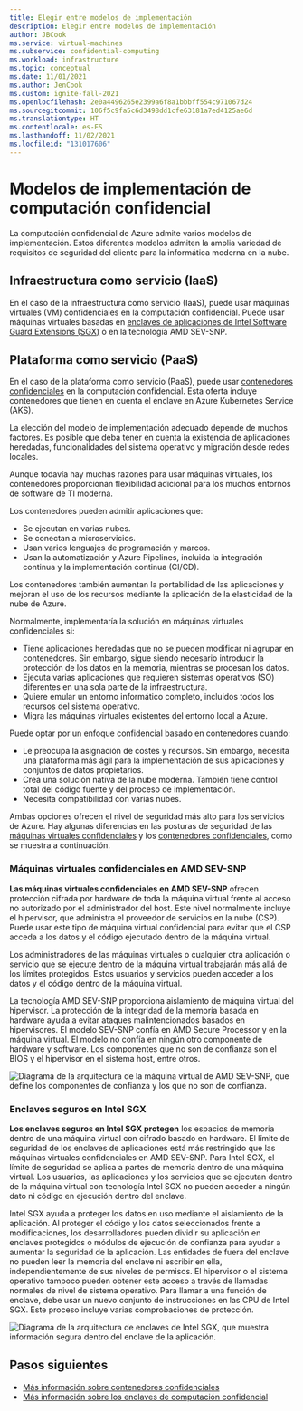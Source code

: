 ```yaml
---
title: Elegir entre modelos de implementación
description: Elegir entre modelos de implementación
author: JBCook
ms.service: virtual-machines
ms.subservice: confidential-computing
ms.workload: infrastructure
ms.topic: conceptual
ms.date: 11/01/2021
ms.author: JenCook
ms.custom: ignite-fall-2021
ms.openlocfilehash: 2e0a4496265e2399a6f8a1bbbff554c971067d24
ms.sourcegitcommit: 106f5c9fa5c6d3498dd1cfe63181a7ed4125ae6d
ms.translationtype: HT
ms.contentlocale: es-ES
ms.lasthandoff: 11/02/2021
ms.locfileid: "131017606"
---
```

# <a name="confidential-computing-deployment-models"></a>Modelos de implementación de computación confidencial

La computación confidencial de Azure admite varios modelos de implementación. Estos diferentes modelos admiten la amplia variedad de requisitos de seguridad del cliente para la informática moderna en la nube.

## <a name="infrastructure-as-a-service-iaas"></a>Infraestructura como servicio (IaaS)

En el caso de la infraestructura como servicio (IaaS), puede usar máquinas virtuales (VM) confidenciales en la computación confidencial. Puede usar máquinas virtuales basadas en [enclaves de aplicaciones de Intel Software Guard Extensions (SGX)](confidential-computing-enclaves.md) o en la tecnología AMD SEV-SNP.

## <a name="platform-as-a-service-paas"></a>Plataforma como servicio (PaaS)

En el caso de la plataforma como servicio (PaaS), puede usar [contenedores confidenciales](confidential-containers.md) en la computación confidencial. Esta oferta incluye contenedores que tienen en cuenta el enclave en Azure Kubernetes Service (AKS).

La elección del modelo de implementación adecuado depende de muchos factores. Es posible que deba tener en cuenta la existencia de aplicaciones heredadas, funcionalidades del sistema operativo y migración desde redes locales.

Aunque todavía hay muchas razones para usar máquinas virtuales, los contenedores proporcionan flexibilidad adicional para los muchos entornos de software de TI moderna. 

Los contenedores pueden admitir aplicaciones que:

- Se ejecutan en varias nubes.
- Se conectan a microservicios.
- Usan varios lenguajes de programación y marcos.
- Usan la automatización y Azure Pipelines, incluida la integración continua y la implementación continua (CI/CD).

Los contenedores también aumentan la portabilidad de las aplicaciones y mejoran el uso de los recursos mediante la aplicación de la elasticidad de la nube de Azure.

Normalmente, implementaría la solución en máquinas virtuales confidenciales si:

- Tiene aplicaciones heredadas que no se pueden modificar ni agrupar en contenedores. Sin embargo, sigue siendo necesario introducir la protección de los datos en la memoria, mientras se procesan los datos.
- Ejecuta varias aplicaciones que requieren sistemas operativos (SO) diferentes en una sola parte de la infraestructura.
- Quiere emular un entorno informático completo, incluidos todos los recursos del sistema operativo.
- Migra las máquinas virtuales existentes del entorno local a Azure.

Puede optar por un enfoque confidencial basado en contenedores cuando:

- Le preocupa la asignación de costes y recursos. Sin embargo, necesita una plataforma más ágil para la implementación de sus aplicaciones y conjuntos de datos propietarios.
- Crea una solución nativa de la nube moderna. También tiene control total del código fuente y del proceso de implementación.
- Necesita compatibilidad con varias nubes.

Ambas opciones ofrecen el nivel de seguridad más alto para los servicios de Azure. Hay algunas diferencias en las posturas de seguridad de las [máquinas virtuales confidenciales](#confidential-vms-on-amd-sev-snp) y los [contenedores confidenciales](#secure-enclaves-on-intel-sgx), como se muestra a continuación.

### <a name="confidential-vms-on-amd-sev-snp"></a>Máquinas virtuales confidenciales en AMD SEV-SNP

**Las máquinas virtuales confidenciales en AMD SEV-SNP** ofrecen protección cifrada por hardware de toda la máquina virtual frente al acceso no autorizado por el administrador del host. Este nivel normalmente incluye el hipervisor, que administra el proveedor de servicios en la nube (CSP). Puede usar este tipo de máquina virtual confidencial para evitar que el CSP acceda a los datos y el código ejecutado dentro de la máquina virtual.

Los administradores de las máquinas virtuales o cualquier otra aplicación o servicio que se ejecute dentro de la máquina virtual trabajarán más allá de los límites protegidos. Estos usuarios y servicios pueden acceder a los datos y el código dentro de la máquina virtual.

La tecnología AMD SEV-SNP proporciona aislamiento de máquina virtual del hipervisor. La protección de la integridad de la memoria basada en hardware ayuda a evitar ataques malintencionados basados en hipervisores. El modelo SEV-SNP confía en AMD Secure Processor y en la máquina virtual. El modelo no confía en ningún otro componente de hardware y software. Los componentes que no son de confianza son el BIOS y el hipervisor en el sistema host, entre otros.

![Diagrama de la arquitectura de la máquina virtual de AMD SEV-SNP, que define los componentes de confianza y los que no son de confianza.](media/confidential-computing-deployment-models/amd-sev-snp-vm.jpg)

### <a name="secure-enclaves-on-intel-sgx"></a>Enclaves seguros en Intel SGX

**Los enclaves seguros en Intel SGX protegen** los espacios de memoria dentro de una máquina virtual con cifrado basado en hardware. El límite de seguridad de los enclaves de aplicaciones está más restringido que las máquinas virtuales confidenciales en AMD SEV-SNP. Para Intel SGX, el límite de seguridad se aplica a partes de memoria dentro de una máquina virtual. Los usuarios, las aplicaciones y los servicios que se ejecutan dentro de la máquina virtual con tecnología Intel SGX no pueden acceder a ningún dato ni código en ejecución dentro del enclave.

Intel SGX ayuda a proteger los datos en uso mediante el aislamiento de la aplicación. Al proteger el código y los datos seleccionados frente a modificaciones, los desarrolladores pueden dividir su aplicación en enclaves protegidos o módulos de ejecución de confianza para ayudar a aumentar la seguridad de la aplicación. Las entidades de fuera del enclave no pueden leer la memoria del enclave ni escribir en ella, independientemente de sus niveles de permisos. El hipervisor o el sistema operativo tampoco pueden obtener este acceso a través de llamadas normales de nivel de sistema operativo. Para llamar a una función de enclave, debe usar un nuevo conjunto de instrucciones en las CPU de Intel SGX. Este proceso incluye varias comprobaciones de protección.

![Diagrama de la arquitectura de enclaves de Intel SGX, que muestra información segura dentro del enclave de la aplicación.](media/confidential-computing-deployment-models/intel-sgx-enclave.jpg)

## <a name="next-steps"></a>Pasos siguientes

- [Más información sobre contenedores confidenciales](confidential-containers.md)
- [Más información sobre los enclaves de computación confidencial](confidential-computing-enclaves.md)
